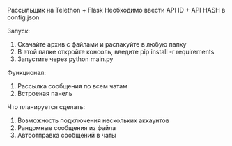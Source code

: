 
Рассыльщик на Telethon + Flask
Необходимо ввести API ID + API HASH в config.json

Запуск:
1. Скачайте архив с файлами и распакуйте в любую папку
2. В этой папке откройте консоль, введите pip install -r requirements
3. Запустите через python main.py

Функционал:
1. Рассылка сообщения по всем чатам
2. Встроеная панель

Что планируется сделать:
1. Возможность подключения нескольких аккаунтов
2. Рандомные сообщения из файла
3. Автоотправка сообщений в чаты
